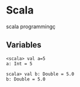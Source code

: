 # Scala
scala programmingç

## Variables
```
<scala> val a=5
a: Int = 5

scala> val b: Double = 5.0
b: Double = 5.0
```
